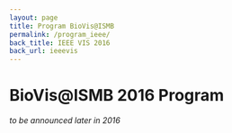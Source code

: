 ```yaml
---
layout: page
title: Program BioVis@ISMB
permalink: /program_ieee/
back_title: IEEE VIS 2016
back_url: ieeevis
---
```

# BioVis@ISMB 2016 Program

*to be announced later in 2016*
